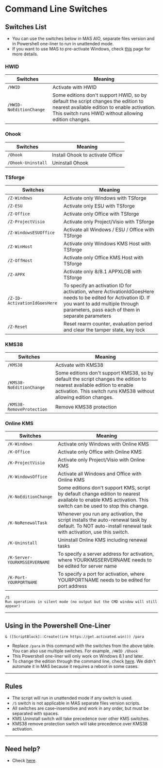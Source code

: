 # Command Line Switches

## Switches List

-   You can use the switches below in MAS AIO, separate files version and in Powershell one-liner to run in unattended mode.
-   If you want to use MAS to pre-activate Windows, check [this](oem-folder.md) page for more details.

### HWID

| Switches                | Meaning                                                                                                                                                                                   |
|-------------------------|-------------------------------------------------------------------------------------------------------------------------------------------------------------------------------------------|
| `/HWID`                 | Activate with HWID                                                                                                                             |
| `/HWID-NoEditionChange` | Some editions don't support HWID, so by default the script changes the edition to nearest available edition to enable activation. This switch runs HWID without allowing edition changes. |

### Ohook

| Switches           | Meaning                          |
|--------------------|----------------------------------|
| `/Ohook`           | Install Ohook to activate Office |
| `/Ohook-Uninstall` | Uninstall Ohook                  |

### TSforge

| Switches                     | Meaning                                                                                                                                                                                              |
|------------------------------|------------------------------------------------------------------------------------------------------------------------------------------------------------------------------------------------------|
| `/Z-Windows`                 | Activate only Windows with TSforge                                                                                                                                                                   |
| `/Z-ESU`                     | Activate only ESU with TSforge                                                                                                                                                                       |
| `/Z-Office`                  | Activate only Office with TSforge                                                                                                                                                                    |
| `/Z-ProjectVisio`            | Activate only Project/Visio with TSforge                                                                                                                                                             |
| `/Z-WindowsESUOffice`        | Activate all Windows / ESU / Office with TSforge                                                                                                                                                     |
| `/Z-WinHost`                 | Activate only Windows KMS Host with TSforge                                                                                                                                                          |
| `/Z-OffHost`                 | Activate only Office KMS Host with TSforge                                                                                                                                                           |
| `/Z-APPX`                    | Activate only 8/8.1 APPXLOB with TSforge                                                                                                                                                             |
| `/Z-ID-ActivationIdGoesHere` | To specify an activation ID for activation, where ActivationIdGoesHere needs to be edited for Activation ID. If you want to add multiple through parameters, pass each of them in separate parameters |
| `/Z-Reset`                   | Reset rearm counter, evaluation period and clear the tamper state, key lock                                                                                                                          |

### KMS38

| Switches                  | Meaning                                                                                                                                                                                     |
|---------------------------|---------------------------------------------------------------------------------------------------------------------------------------------------------------------------------------------|
| `/KMS38`                  | Activate with KMS38                                                                                                                              |
| `/KMS38-NoEditionChange`  | Some editions don't support KMS38, so by default the script changes the edition to nearest available edition to enable activation. This switch runs KMS38 without allowing edition changes. |
| `/KMS38-RemoveProtection` | Remove KMS38 protection                                                                                                                                                                     |

### Online KMS

| Switches                      | Meaning                                                                                                                                                       |
|-------------------------------|---------------------------------------------------------------------------------------------------------------------------------------------------------------|
| `/K-Windows`                  | Activate only Windows with Online KMS                                                                                                                         |
| `/K-Office`                   | Activate only Office with Online KMS                                                                                                                          |
| `/K-ProjectVisio`             | Activate only Project/Visio with Online KMS                                                                                                                   |
| `/K-WindowsOffice`            | Activate all Windows and Office with Online KMS                                                                                                               |
| `/K-NoEditionChange`          | Some editions don't support KMS, script by default change edition to nearest available to enable KMS activation. This switch can be used to stop this change. |
| `/K-NoRenewalTask`            | Whenever you run any activation, the script installs the auto-renewal task by default. To NOT auto-install renewal task with activation, use this switch.     |
| `/K-Uninstall`                | Uninstall Online KMS including renewal tasks                                                                                                                  |
| `/K-Server-YOURKMSSERVERNAME` | To specify a server address for activation, where YOURKMSSERVERNAME needs to be edited for server name                                                        |
| `/K-Port-YOURPORTNAME`        | To specify a port for activation, where YOURPORTNAME needs to be edited for port address                                                                      |

```
/S
Run operations in silent mode (no output but the CMD window will still appear)
```

------------------------------------------------------------------------

## Using in the Powershell One-Liner

`& ([ScriptBlock]::Create((irm https://get.activated.win))) /para`

-   Replace `/para` in this command with the switches from the above table. You can also use multiple switches. For example, `/HWID /Ohook`
-   This Powershell one-liner will only work on Windows 8.1 and later.
-   To change the edition through the command line, check [here](change_windows_edition.md#manual-edition-change). We didn't automate it in MAS because it requires a reboot in some cases.

------------------------------------------------------------------------

## Rules

-   The script will run in unattended mode if any switch is used.
-   `/S` switch is not applicable in MAS separate files version scripts.
-   All switches are case-insensitive and work in any order, but must be separated with spaces.
-   KMS Uninstall switch will take precedence over other KMS switches.
-   KMS38 remove protection switch will take precedence over KMS38 activation.

------------------------------------------------------------------------

## Need help?

-   Check [here](troubleshoot.md).
